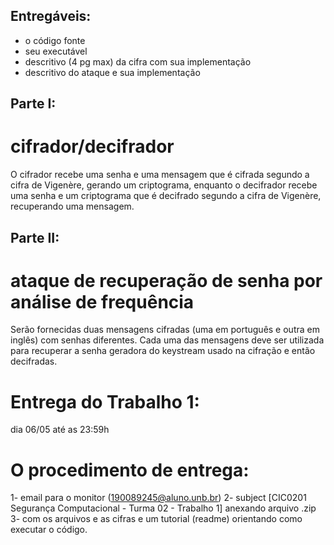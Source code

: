 ## Entregáveis:
- o código fonte 
- seu executável
- descritivo (4 pg max) da cifra com sua
implementação 
- descritivo do ataque e sua implementação


## Parte I: 
# cifrador/decifrador

O cifrador recebe uma senha e uma mensagem que é cifrada segundo a cifra de Vigenère,
gerando um criptograma, enquanto o decifrador recebe uma senha e um criptograma que é
decifrado segundo a cifra de Vigenère, recuperando uma mensagem.

## Parte II: 
# ataque de recuperação de senha por análise de frequência

Serão fornecidas duas mensagens cifradas (uma em português e outra em inglês) 
com senhas diferentes. Cada uma das mensagens deve ser utilizada para recuperar 
a senha geradora do keystream usado na cifração e então decifradas.


# Entrega do Trabalho 1: 
dia 06/05 até as 23:59h 

# O procedimento de entrega: 
1- email para o monitor (190089245@aluno.unb.br) 
2- subject [CIC0201 Segurança Computacional - Turma 02 - Trabalho 1] anexando arquivo .zip 
3- com os arquivos e as cifras e um tutorial (readme) orientando como executar o código.
